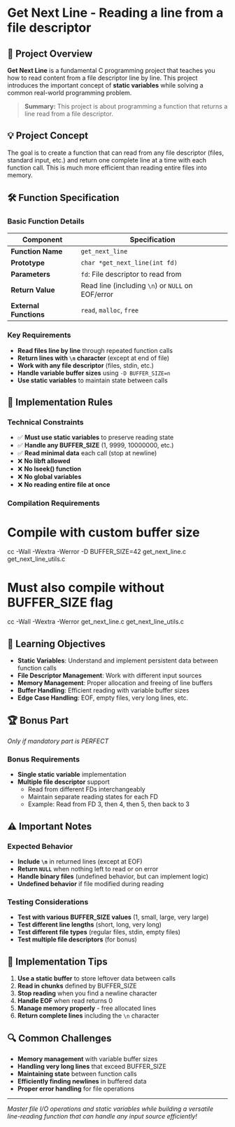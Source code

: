 # Get Next Line - Reading a line from a file descriptor

## 🎯 Project Overview

**Get Next Line** is a fundamental C programming project that teaches you how to read content from a file descriptor line by line. This project introduces the important concept of **static variables** while solving a common real-world programming problem.

> **Summary:** This project is about programming a function that returns a line read from a file descriptor.

## 💡 Project Concept

The goal is to create a function that can read from any file descriptor (files, standard input, etc.) and return one complete line at a time with each function call. This is much more efficient than reading entire files into memory.

## 🛠️ Function Specification

### Basic Function Details
| Component | Specification |
|-----------|---------------|
| **Function Name** | `get_next_line` |
| **Prototype** | `char *get_next_line(int fd)` |
| **Parameters** | `fd`: File descriptor to read from |
| **Return Value** | Read line (including `\n`) or `NULL` on EOF/error |
| **External Functions** | `read`, `malloc`, `free` |

### Key Requirements
- **Read files line by line** through repeated function calls
- **Return lines with `\n` character** (except at end of file)
- **Work with any file descriptor** (files, stdin, etc.)
- **Handle variable buffer sizes** using `-D BUFFER_SIZE=n`
- **Use static variables** to maintain state between calls

## 🔧 Implementation Rules


### Technical Constraints
- ✅ **Must use static variables** to preserve reading state
- ✅ **Handle any BUFFER_SIZE** (1, 9999, 10000000, etc.)
- ✅ **Read minimal data** each call (stop at newline)
- ❌ **No libft allowed**
- ❌ **No lseek() function**
- ❌ **No global variables**
- ❌ **No reading entire file at once**

### Compilation Requirements  
# Compile with custom buffer size
cc -Wall -Wextra -Werror -D BUFFER_SIZE=42 get_next_line.c get_next_line_utils.c

# Must also compile without BUFFER_SIZE flag
cc -Wall -Wextra -Werror get_next_line.c get_next_line_utils.c

## 🎯 Learning Objectives

- **Static Variables**: Understand and implement persistent data between function calls
- **File Descriptor Management**: Work with different input sources
- **Memory Management**: Proper allocation and freeing of line buffers
- **Buffer Handling**: Efficient reading with variable buffer sizes
- **Edge Case Handling**: EOF, empty files, very long lines, etc.

## 🏆 Bonus Part
*Only if mandatory part is PERFECT*

### Bonus Requirements
- **Single static variable** implementation
- **Multiple file descriptor** support
  - Read from different FDs interchangeably
  - Maintain separate reading states for each FD
  - Example: Read from FD 3, then 4, then 5, then back to 3

## ⚠️ Important Notes

### Expected Behavior
- **Include `\n`** in returned lines (except at EOF)
- **Return `NULL`** when nothing left to read or on error
- **Handle binary files** (undefined behavior, but can implement logic)
- **Undefined behavior** if file modified during reading

### Testing Considerations
- **Test with various BUFFER_SIZE values** (1, small, large, very large)
- **Test different line lengths** (short, long, very long)
- **Test different file types** (regular files, stdin, empty files)
- **Test multiple file descriptors** (for bonus)

## 📝 Implementation Tips

1. **Use a static buffer** to store leftover data between calls
2. **Read in chunks** defined by BUFFER_SIZE
3. **Stop reading** when you find a newline character
4. **Handle EOF** when read returns 0
5. **Manage memory properly** - free allocated lines
6. **Return complete lines** including the `\n` character

## 🔍 Common Challenges

- **Memory management** with variable buffer sizes
- **Handling very long lines** that exceed BUFFER_SIZE
- **Maintaining state** between function calls
- **Efficiently finding newlines** in buffered data
- **Proper error handling** for file operations

---

*Master file I/O operations and static variables while building a versatile line-reading function that can handle any input source efficiently!*
